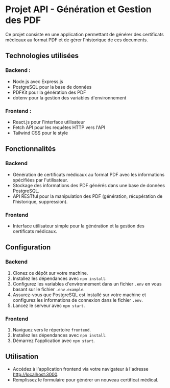 # Projet API - Génération et Gestion des PDF

Ce projet consiste en une application permettant de générer des certificats médicaux au format PDF et de gérer l'historique de ces documents.

## Technologies utilisées

### Backend :
- Node.js avec Express.js
- PostgreSQL pour la base de données
- PDFKit pour la génération des PDF
- dotenv pour la gestion des variables d'environnement

### Frontend :
- React.js pour l'interface utilisateur
- Fetch API pour les requêtes HTTP vers l'API
- Tailwind CSS pour le style

## Fonctionnalités

### Backend
- Génération de certificats médicaux au format PDF avec les informations spécifiées par l'utilisateur.
- Stockage des informations des PDF générés dans une base de données PostgreSQL.
- API RESTful pour la manipulation des PDF (génération, récupération de l'historique, suppression).

### Frontend
- Interface utilisateur simple pour la génération et la gestion des certificats médicaux.

## Configuration

### Backend

1. Clonez ce dépôt sur votre machine.
2. Installez les dépendances avec `npm install`.
3. Configurez les variables d'environnement dans un fichier `.env` en vous basant sur le fichier `.env.example`.
4. Assurez-vous que PostgreSQL est installé sur votre machine et configurez les informations de connexion dans le fichier `.env`.
5. Lancez le serveur avec `npm start`.

### Frontend

1. Naviguez vers le répertoire `frontend`.
2. Installez les dépendances avec `npm install`.
3. Démarrez l'application avec `npm start`.

## Utilisation

- Accédez à l'application frontend via votre navigateur à l'adresse [http://localhost:3000](http://localhost:3000).
- Remplissez le formulaire pour générer un nouveau certificat médical.


